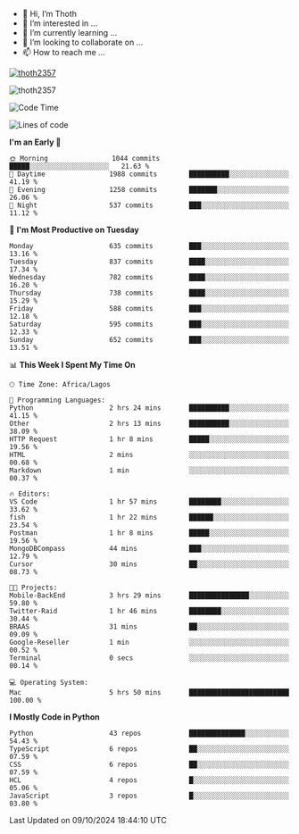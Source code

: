 <!---
thoth2357/thoth2357 is a ✨ special ✨ repository because its `README.md` (this file) appears on your GitHub profile.
You can click the Preview link to take a look at your changes.
--->

- 👋 Hi, I’m Thoth
- 👀 I’m interested in ...
- 🌱 I’m currently learning ...
- 💞️ I’m looking to collaborate on ...
- 📫 How to reach me ...


<p align="left"> <a href="https://github.com/ryo-ma/github-profile-trophy"><img src="https://github-profile-trophy.vercel.app/?username=thoth2357&theme=gruvbox&no-bg=true&no-frame=false&title=MultiLanguage,Commits,Repositories,Stars,Followers,PullRequest,Reviews,Issues" alt="thoth2357" /></a> </p>

<p align="left"> <img src="https://komarev.com/ghpvc/?username=thoth2357&label=Profile%20views&color=0e75b6&style=flat" alt="thoth2357" /> </p>

<!--START_SECTION:waka-->
![Code Time](http://img.shields.io/badge/Code%20Time-3%2C312%20hrs%2021%20mins-blue)

![Lines of code](https://img.shields.io/badge/From%20Hello%20World%20I%27ve%20Written-30.7%20million%20lines%20of%20code-blue)

**I'm an Early 🐤** 

```text
🌞 Morning                1044 commits        █████░░░░░░░░░░░░░░░░░░░░   21.63 % 
🌆 Daytime                1988 commits        ██████████░░░░░░░░░░░░░░░   41.19 % 
🌃 Evening                1258 commits        ███████░░░░░░░░░░░░░░░░░░   26.06 % 
🌙 Night                  537 commits         ███░░░░░░░░░░░░░░░░░░░░░░   11.12 % 
```
📅 **I'm Most Productive on Tuesday** 

```text
Monday                   635 commits         ███░░░░░░░░░░░░░░░░░░░░░░   13.16 % 
Tuesday                  837 commits         ████░░░░░░░░░░░░░░░░░░░░░   17.34 % 
Wednesday                782 commits         ████░░░░░░░░░░░░░░░░░░░░░   16.20 % 
Thursday                 738 commits         ████░░░░░░░░░░░░░░░░░░░░░   15.29 % 
Friday                   588 commits         ███░░░░░░░░░░░░░░░░░░░░░░   12.18 % 
Saturday                 595 commits         ███░░░░░░░░░░░░░░░░░░░░░░   12.33 % 
Sunday                   652 commits         ███░░░░░░░░░░░░░░░░░░░░░░   13.51 % 
```


📊 **This Week I Spent My Time On** 

```text
🕑︎ Time Zone: Africa/Lagos

💬 Programming Languages: 
Python                   2 hrs 24 mins       ██████████░░░░░░░░░░░░░░░   41.15 % 
Other                    2 hrs 13 mins       ██████████░░░░░░░░░░░░░░░   38.09 % 
HTTP Request             1 hr 8 mins         █████░░░░░░░░░░░░░░░░░░░░   19.56 % 
HTML                     2 mins              ░░░░░░░░░░░░░░░░░░░░░░░░░   00.68 % 
Markdown                 1 min               ░░░░░░░░░░░░░░░░░░░░░░░░░   00.37 % 

🔥 Editors: 
VS Code                  1 hr 57 mins        ████████░░░░░░░░░░░░░░░░░   33.62 % 
fish                     1 hr 22 mins        ██████░░░░░░░░░░░░░░░░░░░   23.54 % 
Postman                  1 hr 8 mins         █████░░░░░░░░░░░░░░░░░░░░   19.56 % 
MongoDBCompass           44 mins             ███░░░░░░░░░░░░░░░░░░░░░░   12.79 % 
Cursor                   30 mins             ██░░░░░░░░░░░░░░░░░░░░░░░   08.73 % 

🐱‍💻 Projects: 
Mobile-BackEnd           3 hrs 29 mins       ███████████████░░░░░░░░░░   59.80 % 
Twitter-Raid             1 hr 46 mins        ████████░░░░░░░░░░░░░░░░░   30.44 % 
BRAAS                    31 mins             ██░░░░░░░░░░░░░░░░░░░░░░░   09.09 % 
Google-Reseller          1 min               ░░░░░░░░░░░░░░░░░░░░░░░░░   00.52 % 
Terminal                 0 secs              ░░░░░░░░░░░░░░░░░░░░░░░░░   00.14 % 

💻 Operating System: 
Mac                      5 hrs 50 mins       █████████████████████████   100.00 % 
```

**I Mostly Code in Python** 

```text
Python                   43 repos            ██████████████░░░░░░░░░░░   54.43 % 
TypeScript               6 repos             ██░░░░░░░░░░░░░░░░░░░░░░░   07.59 % 
CSS                      6 repos             ██░░░░░░░░░░░░░░░░░░░░░░░   07.59 % 
HCL                      4 repos             █░░░░░░░░░░░░░░░░░░░░░░░░   05.06 % 
JavaScript               3 repos             █░░░░░░░░░░░░░░░░░░░░░░░░   03.80 % 
```




 Last Updated on 09/10/2024 18:44:10 UTC
<!--END_SECTION:waka-->
<!--![](http://github-profile-summary-cards.vercel.app/api/cards/profile-details?username=thoth2357&theme=2077)

![](http://github-profile-summary-cards.vercel.app/api/cards/stats?username=thoth2357&theme=2077)![](http://github-profile-summary-cards.vercel.app/api/cards/productive-time?username=thoth2357&theme=2077&utcOffset=8) -->

